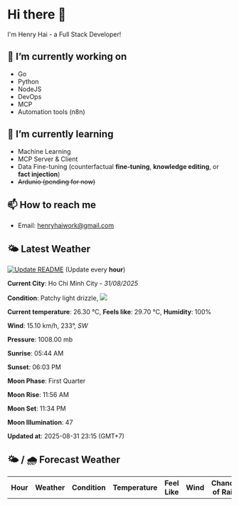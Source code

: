 # Hi there 👋

I'm Henry Hai - a Full Stack Developer!

## 🔭 I’m currently working on

- Go
- Python
- NodeJS
- DevOps
- MCP
- Automation tools (n8n)

## 🌱 I’m currently learning

- Machine Learning
- MCP Server & Client
- Data Fine-tuning (counterfactual **fine‑tuning**, **knowledge editing**, or **fact injection**)
- ~~Ardunio (pending for now)~~

## 📫 How to reach me

- Email: <henryhaiwork@gmail.com>

## 🌤️ Latest Weather
[![Update README](https://github.com/henry0hai/henry0hai/actions/workflows/udpateReadme.yml/badge.svg)](https://github.com/henry0hai/henry0hai/actions/workflows/udpateReadme.yml)
(Update every **hour**)
<!-- CURRENT_WEATHER:START -->
**Current City**: Ho Chi Minh City - *31/08/2025*

**Condition**: Patchy light drizzle, <img src="https://cdn.weatherapi.com/weather/64x64/night/263.png"/>

**Current temperature**: 26.30 °C, **Feels like**: 29.70 °C, **Humidity**: 100%

**Wind**: 15.10 km/h, 233°, *SW*

**Pressure**: 1008.00 mb

**Sunrise**: 05:44 AM

**Sunset**: 06:03 PM

**Moon Phase**: First Quarter

**Moon Rise**: 11:56 AM

**Moon Set**: 11:34 PM

**Moon Illumination**: 47

**Updated at**: 2025-08-31 23:15 (GMT+7)<!-- CURRENT_WEATHER:END -->

## 🌤️ / 🌧️ Forecast Weather
<!-- FORECAST_WEATHER:START -->
<table>
		<tr>
			<th>Hour</th>
			<th>Weather</th>
			<th>Condition</th>
			<th>Temperature</th>
			<th>Feel Like</th>
			<th>Wind</th>
			<th>Chance of Rain</th>
		</tr>
</table>
<!-- FORECAST_WEATHER:END -->
